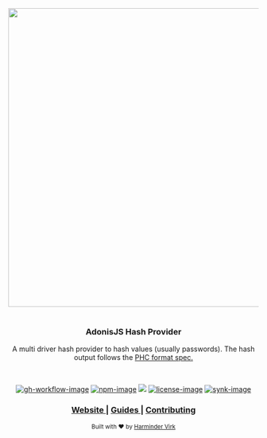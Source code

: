 <div align="center">
  <img src="https://res.cloudinary.com/adonisjs/image/upload/q_100/v1558612869/adonis-readme_zscycu.jpg" width="600px">
</div>

<br />

<div align="center">
  <h3>AdonisJS Hash Provider</h3>
  <p>A multi driver hash provider to hash values (usually passwords). The hash output follows the <a href="https://github.com/P-H-C/phc-string-format/blob/master/phc-sf-spec.md"> PHC format spec. </a></p>
</div>

<br />

<div align="center">

[![gh-workflow-image]][gh-workflow-url] [![npm-image]][npm-url] ![][typescript-image] [![license-image]][license-url] [![synk-image]][synk-url]

</div>

<div align="center">
  <h3>
    <a href="https://adonisjs.com">
      Website
    </a>
    <span> | </span>
    <a href="https://docs.adonisjs.com/guides/security/hashing">
      Guides
    </a>
    <span> | </span>
    <a href="CONTRIBUTING.md">
      Contributing
    </a>
  </h3>
</div>

<div align="center">
  <sub>Built with ❤︎ by <a href="https://twitter.com/AmanVirk1">Harminder Virk</a>
</div>

[gh-workflow-image]: https://img.shields.io/github/workflow/status/adonisjs/hash/test?style=for-the-badge
[gh-workflow-url]: https://github.com/adonisjs/hash/actions/workflows/test.yml "Github action"

[typescript-image]: https://img.shields.io/badge/Typescript-294E80.svg?style=for-the-badge&logo=typescript
[typescript-url]:  "typescript"

[npm-image]: https://img.shields.io/npm/v/@adonisjs/hash.svg?style=for-the-badge&logo=npm
[npm-url]: https://npmjs.org/package/@adonisjs/hash "npm"

[license-image]: https://img.shields.io/npm/l/@adonisjs/hash?color=blueviolet&style=for-the-badge
[license-url]: LICENSE.md "license"

[synk-image]: https://img.shields.io/snyk/vulnerabilities/github/adonisjs/hash?label=Synk%20Vulnerabilities&style=for-the-badge
[synk-url]: https://snyk.io/test/github/adonisjs/hash?targetFile=package.json "synk"
